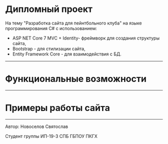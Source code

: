 # Дипломный проект
На тему "Разработка сайта для пейнтбольного клуба" на языке программирования C# с использованием:

* ASP NET Core 7 MVC + Identity- фреймворк для создания структуры сайта,
* Bootstrap - для стилизации сайта,
* Entity Framework Core - для взаимодействия с БД.

---
# Функциональные возможности




---
# Примеры работы сайта




---
Автор: Новоселов Святослав

Студент группы ИП-19-3 СПБ ГБПОУ ПКГХ
